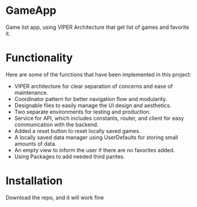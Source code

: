 # GameApp
Game list app, using VIPER Architecture that get list of games and favorite it.

# Functionality
Here are some of the functions that have been implemented in this project:

* VIPER architecture for clear separation of concerns and ease of maintenance.
* Coordinator pattern for better navigation flow and modularity.
* Designable files to easily manage the UI design and aesthetics.
* Two separate environments for testing and production.
* Service for API, which includes constants, router, and client for easy communication with the backend.
* Added a reset button to reset locally saved games.
* A locally saved data manager using UserDefaults for storing small amounts of data.
* An empty view to inform the user if there are no favorites added.
* Using Packages to add needed third parites.

# Installation
Download the repo, and it will work fine
